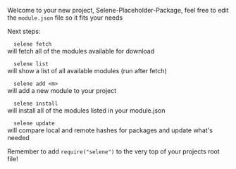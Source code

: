 Welcome to your new project, Selene-Placeholder-Package, feel free to edit the `module.json` file so it fits your needs
    
Next steps:     

`  selene fetch`     
      will fetch all of the modules available for download    


`  selene list`    
      will show a list of all available modules (run after fetch)    


`  selene add <m>`    
      will add a new module to your project    


`  selene install`    
      will install all of the modules listed in your module.json    


`  selene update`    
      will compare local and remote hashes for packages and update what's needed    
    
Remember to add `require("selene")` to the very top of your projects root file!